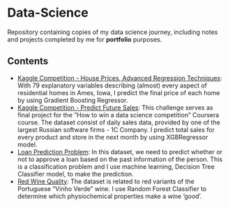 # Data-Science
Repository containing copies of my data science journey, including notes and projects completed by me for **portfolio** purposes.

## Contents
- [Kaggle Competition - House Prices, Advanced Regression Techniques](https://github.com/ramadianri/Data-Science/blob/master/house_prices.ipynb): With 79 explanatory variables describing (almost) every aspect of residential homes in Ames, Iowa, I predict the final price of each home by using Gradient Boosting Regressor.
- [Kaggle Competition - Predict Future Sales](https://github.com/ramadianri/Data-Science/blob/master/predict_future_sales.ipynb): This challenge serves as final project for the ”How to win a data science competition” Coursera course. The dataset consist of daily sales data, provided by one of the largest Russian software firms - 1C Company. I predict total sales for every product and store in the next month by using XGBRegressor model.
- [Loan Prediction Problem](https://github.com/ramadianri/Data-Science/blob/master/loan_prediction_problem.ipynb): In this dataset, we need to predict whether or not to approve a loan based on the past information of the person. This is a classification problem and I use machine learning, Decision Tree Classifier model, to make the prediction.
- [Red Wine Quality](https://github.com/ramadianri/Data-Science/blob/master/red_wine_quality.ipynb): The dataset is related to red variants of the Portuguese ”Vinho Verde” wine. I use Random Forest Classifier to determine which physiochemical properties make a wine ’good’.
